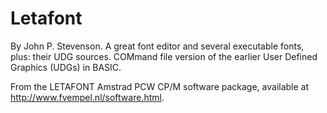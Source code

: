 Letafont
========

By John P. Stevenson. A great font editor and several executable fonts, plus: their UDG sources. COMmand file version of the earlier User Defined Graphics (UDGs) in BASIC.

From the LETAFONT Amstrad PCW CP/M software package, available at http://www.fvempel.nl/software.html.

